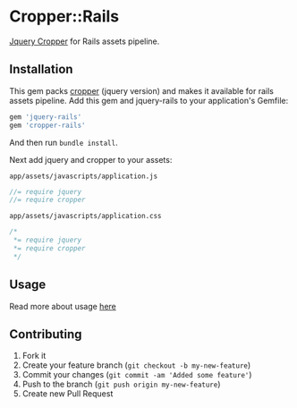 # Cropper::Rails

[Jquery Cropper](https://github.com/fengyuanchen/cropper) for Rails assets pipeline.

## Installation

This gem packs [cropper](https://github.com/fengyuanchen/cropper) (jquery version) and makes it available for rails assets pipeline. Add this gem and jquery-rails to your application's Gemfile:

```ruby
gem 'jquery-rails'
gem 'cropper-rails'
```

And then run `bundle install`.

Next add jquery and cropper to your assets:

`app/assets/javascripts/application.js`

```javascript
//= require jquery
//= require cropper
```

`app/assets/javascripts/application.css`

```css
/*
 *= require jquery
 *= require cropper
 */
```

## Usage

Read more about usage [here](https://github.com/fengyuanchen/cropper#getting-started)

## Contributing

1. Fork it
2. Create your feature branch (`git checkout -b my-new-feature`)
3. Commit your changes (`git commit -am 'Added some feature'`)
4. Push to the branch (`git push origin my-new-feature`)
5. Create new Pull Request
